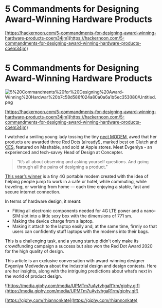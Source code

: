 # 5 Commandments for Designing Award-Winning Hardware Products

[https://hackernoon.com/5-commandments-for-designing-award-winning-hardware-products-coem34jm](https://hackernoon.com/5-commandments-for-designing-award-winning-hardware-products-coem34jm)

# 5 Commandments for Designing Award-Winning Hardware Products

![5%20Commandments%20for%20Designing%20Award-Winning%20Hardwar%20b7c58d586f024a80a0a6a1b5ec353080/Untitled.png](5%20Commandments%20for%20Designing%20Award-Winning%20Hardwar%20b7c58d586f024a80a0a6a1b5ec353080/Untitled.png)

[https://hackernoon.com/5-commandments-for-designing-award-winning-hardware-products-coem34jm](https://hackernoon.com/5-commandments-for-designing-award-winning-hardware-products-coem34jm)

I watched a smiling young lady tossing the tiny [nect MODEM](https://nectmodem.com/?ref=hackernoon.com), awed that her products are awarded three Red Dots (already!), marked best on Clutch and [CES](https://www.ces.tech/?ref=hackernoon.com), featured on Mashable, and sold at Apple stores. Meet Evgeniya - an experienced and tech-savvy Head of Design at Concepter.

> “It’s all about observing and asking yourself questions. And going through all the pains of designing a product.”

[This year’s winner](https://www.red-dot.org/project/nect-modem-48506?ref=hackernoon.com) is a tiny 4G portable modem created with the idea of helping people jump to work in a cafe or hotel, while commuting, while traveling, or working from home — each time enjoying a stable, fast and secure internet connection.

In terms of hardware design, it meant:

- Fitting all electronic components needed for 4G LTE power and a nano-SIM slot into a little sexy box with the dimensions of 7*7*1 sm.
- Making the device charge from a laptop.
- Making it attach to the laptop easily and, at the same time, firmly so that users can confidently stuff laptops with the modems into their bags.

This is a challenging task, and a young startup didn't only make its crowdfunding campaign a success but also won the Red Dot Award 2020 for the high quality of design.

This article is an exclusive conversation with award-winning designer Evgeniya Medvedeva about the industrial design and design contests. Here are her insights, along with the intriguing predictions about what’s next in the world of product design.

![https://media.giphy.com/media/UPMTm7uAytvhgaR1rm/giphy.gif](https://media.giphy.com/media/UPMTm7uAytvhgaR1rm/giphy.gif)

[https://giphy.com/rhiannonkate](https://giphy.com/rhiannonkate)